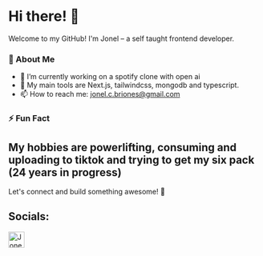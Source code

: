 # Hi there! 👋  

Welcome to my GitHub! I'm Jonel – a self taught frontend developer.  

### 🚀 About Me  
- 🔭 I’m currently working on a spotify clone with open ai   
- 🌱 My main tools are Next.js, tailwindcss, mongodb and typescript.   
- 📫 How to reach me: jonel.c.briones@gmail.com 

### ⚡ Fun Fact  
My hobbies are powerlifting, consuming and uploading to tiktok and trying to get my six pack (24 years in progress)
---
Let's connect and build something awesome! 🚀  




## **Socials:**
<a href="https://www.linkedin.com/in/jonel-briones-64bb8521b" rel="nofollow" target="_blank"><img align="left" alt="Jonel | LinkedIn" width="32px" src="https://user-images.githubusercontent.com/90445143/230379438-6243006a-2981-4e90-9968-457c9f20e026.png" style="max-width: 100%;"></a>

